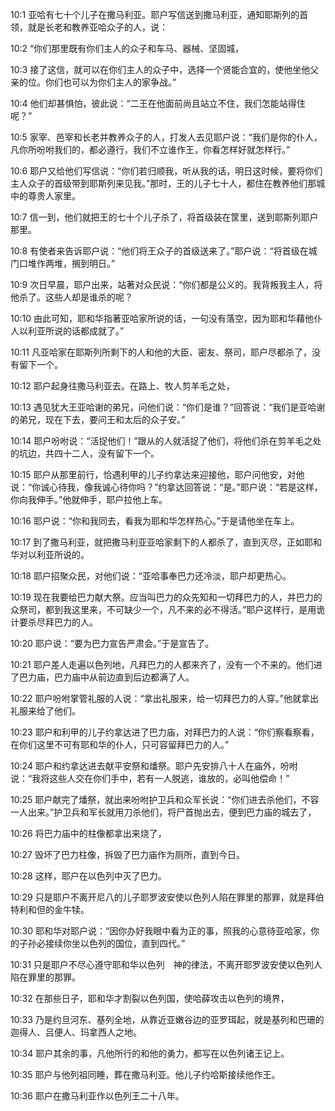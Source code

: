 <a id="1"></a>10:1  亚哈有七十个儿子在撒马利亚。耶户写信送到撒马利亚，通知耶斯列的首领，就是长老和教养亚哈众子的人，说：  

<a id="2"></a>10:2  “你们那里既有你们主人的众子和车马、器械、坚固城，  

<a id="3"></a>10:3  接了这信，就可以在你们主人的众子中，选择一个贤能合宜的，使他坐他父亲的位。你们也可以为你们主人的家争战。”  

<a id="4"></a>10:4  他们却甚惧怕，彼此说：“二王在他面前尚且站立不住，我们怎能站得住呢？”  

<a id="5"></a>10:5  家宰、邑宰和长老并教养众子的人，打发人去见耶户说：“我们是你的仆人，凡你所吩咐我们的，都必遵行，我们不立谁作王，你看怎样好就怎样行。”  

<a id="6"></a>10:6  耶户又给他们写信说：“你们若归顺我，听从我的话，明日这时候，要将你们主人众子的首级带到耶斯列来见我。”那时，王的儿子七十人，都住在教养他们那城中的尊贵人家里。  

<a id="7"></a>10:7  信一到，他们就把王的七十个儿子杀了，将首级装在筐里，送到耶斯列耶户那里。  

<a id="8"></a>10:8  有使者来告诉耶户说：“他们将王众子的首级送来了。”耶户说：“将首级在城门口堆作两堆，搁到明日。”  

<a id="9"></a>10:9  次日早晨，耶户出来，站著对众民说：“你们都是公义的。我背叛我主人，将他杀了。这些人却是谁杀的呢？  

<a id="10"></a>10:10  由此可知，耶和华指著亚哈家所说的话，一句没有落空，因为耶和华藉他仆人以利亚所说的话都成就了。”  

<a id="11"></a>10:11  凡亚哈家在耶斯列所剩下的人和他的大臣、密友、祭司，耶户尽都杀了，没有留下一个。  

<a id="12"></a>10:12  耶户起身往撒马利亚去。在路上、牧人剪羊毛之处，  

<a id="13"></a>10:13  遇见犹大王亚哈谢的弟兄，问他们说：“你们是谁？”回答说：“我们是亚哈谢的弟兄，现在下去，要问王和太后的众子安。”  

<a id="14"></a>10:14  耶户吩咐说：“活捉他们！”跟从的人就活捉了他们，将他们杀在剪羊毛之处的坑边，共四十二人，没有留下一个。  

<a id="15"></a>10:15  耶户从那里前行，恰遇利甲的儿子约拿达来迎接他，耶户问他安，对他说：“你诚心待我，像我诚心待你吗？”约拿达回答说：“是。”耶户说：“若是这样，你向我伸手。”他就伸手，耶户拉他上车。  

<a id="16"></a>10:16  耶户说：“你和我同去，看我为耶和华怎样热心。”于是请他坐在车上。  

<a id="17"></a>10:17  到了撒马利亚，就把撒马利亚亚哈家剩下的人都杀了，直到灭尽，正如耶和华对以利亚所说的。  

<a id="18"></a>10:18  耶户招聚众民，对他们说：“亚哈事奉巴力还冷淡，耶户却更热心。  

<a id="19"></a>10:19  现在我要给巴力献大祭。应当叫巴力的众先知和一切拜巴力的人，并巴力的众祭司，都到我这里来，不可缺少一个，凡不来的必不得活。”耶户这样行，是用诡计要杀尽拜巴力的人。  

<a id="20"></a>10:20  耶户说：“要为巴力宣告严肃会。”于是宣告了。  

<a id="21"></a>10:21  耶户差人走遍以色列地，凡拜巴力的人都来齐了，没有一个不来的。他们进了巴力庙，巴力庙中从前边直到后边都满了人。  

<a id="22"></a>10:22  耶户吩咐掌管礼服的人说：“拿出礼服来，给一切拜巴力的人穿。”他就拿出礼服来给了他们。  

<a id="23"></a>10:23  耶户和利甲的儿子约拿达进了巴力庙，对拜巴力的人说：“你们察看察看，在你们这里不可有耶和华的仆人，只可容留拜巴力的人。”  

<a id="24"></a>10:24  耶户和约拿达进去献平安祭和燔祭。耶户先安排八十人在庙外，吩咐说：“我将这些人交在你们手中，若有一人脱逃，谁放的，必叫他偿命！”  

<a id="25"></a>10:25  耶户献完了燔祭，就出来吩咐护卫兵和众军长说：“你们进去杀他们，不容一人出来。”护卫兵和军长就用刀杀他们，将尸首抛出去，便到巴力庙的城去了，  

<a id="26"></a>10:26  将巴力庙中的柱像都拿出来烧了，  

<a id="27"></a>10:27  毁坏了巴力柱像，拆毁了巴力庙作为厕所，直到今日。  

<a id="28"></a>10:28  这样，耶户在以色列中灭了巴力。  

<a id="29"></a>10:29  只是耶户不离开尼八的儿子耶罗波安使以色列人陷在罪里的那罪，就是拜伯特利和但的金牛犊。  

<a id="30"></a>10:30  耶和华对耶户说：“因你办好我眼中看为正的事，照我的心意待亚哈家，你的子孙必接续你坐以色列的国位，直到四代。”  

<a id="31"></a>10:31  只是耶户不尽心遵守耶和华以色列　神的律法，不离开耶罗波安使以色列人陷在罪里的那罪。  

<a id="32"></a>10:32  在那些日子，耶和华才割裂以色列国，使哈薛攻击以色列的境界，  

<a id="33"></a>10:33  乃是约旦河东、基列全地，从靠近亚嫩谷边的亚罗珥起，就是基列和巴珊的迦得人、吕便人、玛拿西人之地。  

<a id="34"></a>10:34  耶户其余的事，凡他所行的和他的勇力，都写在以色列诸王记上。  

<a id="35"></a>10:35  耶户与他列祖同睡，葬在撒马利亚。他儿子约哈斯接续他作王。  

<a id="36"></a>10:36  耶户在撒马利亚作以色列王二十八年。  
